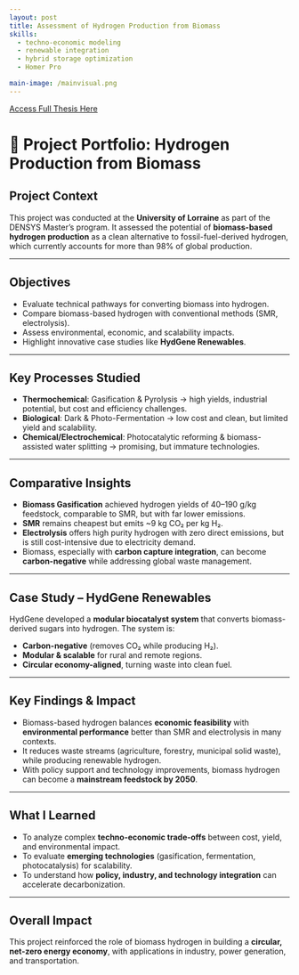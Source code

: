 ```yaml
---
layout: post
title: Assessment of Hydrogen Production from Biomass
skills: 
  - techno-economic modeling
  - renewable integration
  - hybrid storage optimization
  - Homer Pro

main-image: /mainvisual.png
---
```


[Access Full Thesis Here](https://drive.google.com/file/d/1UlOib3zgQU5GymZBW4fk76JIGSq00STx/view?usp=sharing)


# 📘 Project Portfolio: Hydrogen Production from Biomass  

## Project Context  
This project was conducted at the **University of Lorraine** as part of the DENSYS Master’s program. It assessed the potential of **biomass-based hydrogen production** as a clean alternative to fossil-fuel-derived hydrogen, which currently accounts for more than 98% of global production.  

---

## Objectives  
- Evaluate technical pathways for converting biomass into hydrogen.  
- Compare biomass-based hydrogen with conventional methods (SMR, electrolysis).  
- Assess environmental, economic, and scalability impacts.  
- Highlight innovative case studies like **HydGene Renewables**.  

---

## Key Processes Studied  
- **Thermochemical**: Gasification & Pyrolysis → high yields, industrial potential, but cost and efficiency challenges.  
- **Biological**: Dark & Photo-Fermentation → low cost and clean, but limited yield and scalability.  
- **Chemical/Electrochemical**: Photocatalytic reforming & biomass-assisted water splitting → promising, but immature technologies.  

---

## Comparative Insights  
- **Biomass Gasification** achieved hydrogen yields of 40–190 g/kg feedstock, comparable to SMR, but with far lower emissions.  
- **SMR** remains cheapest but emits ~9 kg CO₂ per kg H₂.  
- **Electrolysis** offers high purity hydrogen with zero direct emissions, but is still cost-intensive due to electricity demand.  
- Biomass, especially with **carbon capture integration**, can become **carbon-negative** while addressing global waste management.  

---

## Case Study – HydGene Renewables  
HydGene developed a **modular biocatalyst system** that converts biomass-derived sugars into hydrogen. The system is:  
- **Carbon-negative** (removes CO₂ while producing H₂).  
- **Modular & scalable** for rural and remote regions.  
- **Circular economy-aligned**, turning waste into clean fuel.  

---

## Key Findings & Impact  
- Biomass-based hydrogen balances **economic feasibility** with **environmental performance** better than SMR and electrolysis in many contexts.  
- It reduces waste streams (agriculture, forestry, municipal solid waste), while producing renewable hydrogen.  
- With policy support and technology improvements, biomass hydrogen can become a **mainstream feedstock by 2050**.  

---

## What I Learned  
- To analyze complex **techno-economic trade-offs** between cost, yield, and environmental impact.  
- To evaluate **emerging technologies** (gasification, fermentation, photocatalysis) for scalability.  
- To understand how **policy, industry, and technology integration** can accelerate decarbonization.  

---

## Overall Impact  
This project reinforced the role of biomass hydrogen in building a **circular, net-zero energy economy**, with applications in industry, power generation, and transportation.  
